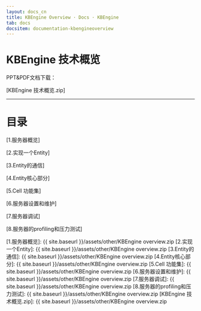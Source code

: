 ```yaml
---
layout: docs_cn
title: KBEngine Overview · Docs · KBEngine
tab: docs
docsitem: documentation-kbengineoverview
---
```


KBEngine 技术概览
====================

PPT&PDF文档下载：

[KBEngine 技术概览.zip]


--------------------------------------------------------------



目录
===

[1.服务器概览]

[2.实现一个Entity]

[3.Entity的通信]

[4.Entity核心部分]

[5.Cell 功能集]

[6.服务器设置和维护]

[7.服务器调试]

[8.服务器的profiling和压力测试]


[1.服务器概览]: {{ site.baseurl }}/assets/other/KBEngine overview.zip
[2.实现一个Entity]: {{ site.baseurl }}/assets/other/KBEngine overview.zip
[3.Entity的通信]: {{ site.baseurl }}/assets/other/KBEngine overview.zip
[4.Entity核心部分]: {{ site.baseurl }}/assets/other/KBEngine overview.zip
[5.Cell 功能集]: {{ site.baseurl }}/assets/other/KBEngine overview.zip
[6.服务器设置和维护]: {{ site.baseurl }}/assets/other/KBEngine overview.zip
[7.服务器调试]: {{ site.baseurl }}/assets/other/KBEngine overview.zip
[8.服务器的profiling和压力测试]: {{ site.baseurl }}/assets/other/KBEngine overview.zip
[KBEngine 技术概览.zip]: {{ site.baseurl }}/assets/other/KBEngine overview.zip